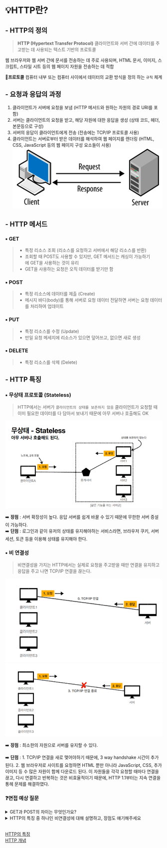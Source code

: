# 💡HTTP란?

## - HTTP의 정의

> **HTTP (Hypertext Transfer Protocol)**
> 클라이언트와 서버 간에 데이터를 주고받는 데 사용되는 텍스트 기반의 프로토콜

웹 브라우저와 웹 서버 간에 문서를 전송하는 데 주로 사용되며, HTML 문서, 이미지, 스크립트, 스타일 시트 등의 웹 페이지 자원을 전송하는 데 적합

**🤔프로토콜**
컴퓨터 내부 또는 컴퓨터 사이에서 데이터의 교환 방식을 정의 하는 `규칙` 체계

## - 요청과 응답의 과정

1. 클라이언트가 서버에 요청을 보냄 (HTTP 메서드와 원하는 자원의 경로 URI를 포함)
2. 서버는 클라이언트의 요청을 받고, 해당 자원에 대한 응답을 생성 (상태 코드, 헤더, 본문등으로 구성)
3. 서버의 응답이 클라이언트에게 전송 (전송에는 TCP/IP 프로토콜 사용)
4. 클라이언트는 서버로부터 받은 데이터를 해석하여 웹 페이지를 렌더링 (HTML, CSS, JavaScript 등의 웹 페이지 구성 요소들이 사용)
   ![](./img/request.png)

## - HTTP 메서드

### ▪️ GET

> - 특정 리소스 조회 (리소스를 요청하고 서버에서 해당 리소스를 반환)
> - 조회할 때 POST도 사용할 수 있지만, GET 메서드는 캐싱이 가능하기에 GET을 사용하는 것이 유리
> - GET을 사용하는 요청은 오직 데이터를 받기만 함

### ▪️ POST

> - 특정 리소스에 데이터를 제출 (Create)
> - 메시지 바디(body)를 통해 서버로 요청 데이터 전달하면 서버는 요청 데이터를 처리하여 업데이트

### ▪️ PUT

> - 특정 리소스를 수정 (Update)
> - 만일 요청 메세지에 리소스가 있으면 덮어쓰고, 없으면 새로 생성

### ▪️ DELETE

> - 특정 리소스를 삭제 (Delete)

## - HTTP 특징

### ▪️ **무상태 프로토콜 (Stateless)**

> HTTP에서는 서버가 `클라이언트의 상태를 보존하지 않음`
> 클라이언트가 요청할 때 이미 필요한 데이터를 다 담아서 보내기 때문에 아무 서버나 호출해도 OK

![](./img/stateless.png)

➡️ **장점** : 서버 확장성이 높다. 응답 서버를 쉽게 바꿀 수 있기 때문에 무한한 서버 증설이 가능하다.  
➡️ **단점** : 로그인과 같이 유저의 상태를 유지해야하는 서비스라면, 브라우저 쿠키, 서버 세션, 토큰 등을 이용해 상태를 유지해야 한다.

### ▪️ **비 연결성**

> 비연결성을 가지는 HTTP에서는 실제로 요청을 주고받을 때만 연결을 유지하고 응답을 주고 나면 TCP/IP 연결을 끊는다.

![](./img/connectionless1.png)
![](./img/connectionless2.png)

➡️ **장점** : 최소한의 자원으로 서버를 유지할 수 있다.

➡️ **단점** : 1. TCP/IP 연결을 새로 맺어야하기 때문에, 3 way handshake 시간이 추가된다. 2. 웹 브라우저로 사이트를 요청하면 HTML 뿐만 아니라 JavaScript, CSS, 추가 이미지 등 수 많은 자원이 함께 다운로드 된다.
이 자원들을 각각 요청할 때마다 연결을 끊고, 다시 연결하고 반복하는 것은 비효율적이기 때문에, HTTP 1.1부터는 지속 연결을 통헤 문제를 해결하였다.

### ❓면접 예상 질문

<details>
   <summary>GET과 POST의 차이는 무엇인가요?</summary>
    GET은 정보를 요청할 때 사용하는 메서드이고, POST는 서버에 데이터를 보내는 메서드입니다.
<br />
</details>   
<details>
   <summary>HTTP의 특징 중 하나인 비연결성에 대해 설명하고, 장점도 얘기해주세요</summary>
    실제로 요청을 주고받을 때만, 연결을 유지하고 응답 후에는 TCP/IP 연결을 끊는 것입니다. 장점은 최소한의 자원으로 서버를 유지할 수 있습니다.
<br />
</details> 
  
<br />

[HTTP의 특징](https://hanamon.kr/%EB%84%A4%ED%8A%B8%EC%9B%8C%ED%81%AC-http-http%EB%9E%80-%ED%8A%B9%EC%A7%95-%EB%AC%B4%EC%83%81%ED%83%9C-%EB%B9%84%EC%97%B0%EA%B2%B0%EC%84%B1/)
<br />
[HTTP 개념](https://prmblogs.tistory.com/56)
